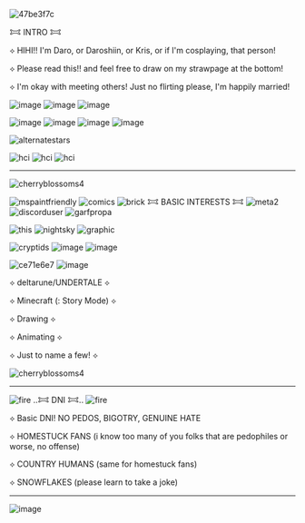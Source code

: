 
![47be3f7c](https://github.com/user-attachments/assets/97f0ca37-1b41-4dff-9df6-a8d05cbaa053)

𐂯 INTRO 𐂯

⟡ HIHI!! I'm Daro, or Daroshiin, or Kris, or if I'm cosplaying, that person!

⟡ Please read this!! and feel free to draw on my strawpage at the bottom!

⟡ I'm okay with meeting others! Just no flirting please, I'm happily married!

![image](https://github.com/user-attachments/assets/2351668c-fd71-430d-872e-0a90e1f9ef3e) ![image](https://github.com/user-attachments/assets/a9fca6dc-8a63-4608-86d7-87ecb2c3d32b) ![image](https://github.com/user-attachments/assets/293f41ef-b767-4e21-9c44-182b68af7e33)



![image](https://github.com/user-attachments/assets/cf84f574-1370-4b9c-ab52-91889bd14425) ![image](https://github.com/user-attachments/assets/9132601f-51d4-44cd-8163-9cc7a70def59) ![image](https://github.com/user-attachments/assets/47f43ce8-9522-456a-b2c3-676fa0f1aab8) ![image](https://github.com/user-attachments/assets/981e0412-9f12-4c71-9bd1-62193322697b)






![alternatestars](https://github.com/user-attachments/assets/54a18a66-2ae3-48fd-b851-dee811320abd)


![hci](https://github.com/user-attachments/assets/46d19f32-4618-44e7-a2b1-b390f5f31b45) ![hci](https://github.com/user-attachments/assets/46d19f32-4618-44e7-a2b1-b390f5f31b45) ![hci](https://github.com/user-attachments/assets/46d19f32-4618-44e7-a2b1-b390f5f31b45)


------
![cherryblossoms4](https://github.com/user-attachments/assets/714315a7-dbfd-43a2-ac06-34523a0134a1)


![mspaintfriendly](https://github.com/user-attachments/assets/fa3ed960-d450-4fbc-82a2-672275770a6f) ![comics](https://github.com/user-attachments/assets/86a3f7fe-91e0-4a5a-b4e2-34b71e597b6c) ![brick](https://github.com/user-attachments/assets/104092b5-6e80-468e-816f-73064215df02) 𐂯 ​BASIC INTEREST​S 𐂯 ![meta2](https://github.com/user-attachments/assets/1221c4ca-fcbd-46f0-8ca6-72af980d34a3) ![discorduser](https://github.com/user-attachments/assets/390888bd-0e03-4fcb-9b0b-500e88c74297) ![garfpropa](https://github.com/user-attachments/assets/1c08c427-1d74-4e7a-843b-bbe21410ba40)

![this](https://github.com/user-attachments/assets/d10ba2d2-ee24-4a72-9677-8c82ad9dfa9a) ![nightsky](https://github.com/user-attachments/assets/6386f0e0-c2ee-45fd-9b45-1843c6c1d108) ![graphic](https://github.com/user-attachments/assets/cc5f6c29-4a1e-402d-87c1-86c217df117e)

![cryptids](https://github.com/user-attachments/assets/110393fe-5b37-4ea7-a258-f4728403e223) ![image](https://github.com/user-attachments/assets/3f57b742-7700-407d-b0e0-1a2b2a307ef1) ![image](https://github.com/user-attachments/assets/7170a3c0-2a2f-4e78-996b-6ea44f5b757f) 



![ce71e6e7](https://github.com/user-attachments/assets/2aa4947e-84e4-4d2a-93bc-acc7b43c821d) ![image](https://github.com/user-attachments/assets/35d925fe-26e6-46c0-a364-98a8d596de5e)


⟡ ​deltarune/UNDERTALE ⟡

⟡ Minecraft (: Story Mode) ⟡

⟡ ​Drawing​ ⟡

⟡ Animating ⟡

⟡ Just to name a few! ⟡


![cherryblossoms4](https://github.com/user-attachments/assets/714315a7-dbfd-43a2-ac06-34523a0134a1)



 __________

 ![fire](https://github.com/user-attachments/assets/35724429-3633-46f9-b116-b28a88ac21dc) ..𐂯 DNI 𐂯.. ![fire](https://github.com/user-attachments/assets/35724429-3633-46f9-b116-b28a88ac21dc)

⟡ Basic DNI! NO PEDOS, BIGOTRY, GENUINE HATE

⟡ HOMESTUCK FANS (i know too many of you folks that are pedophiles or worse, no offense)

⟡ COUNTRY HUMANS (same for homestuck fans)

⟡ SNOWFLAKES (please learn to take a joke)

____________

![image](https://github.com/user-attachments/assets/08581025-cbc1-4c08-85cd-2c0548d1ddac)



